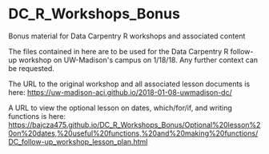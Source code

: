 # DC_R_Workshops_Bonus
Bonus material for Data Carpentry R workshops and associated content

The files contained in here are to be used for the Data Carpentry R follow-up workshop on UW-Madison's campus on 1/18/18. Any further context can be requested.

The URL to the original workshop and all associated lesson documents is here:
<https://uw-madison-aci.github.io/2018-01-08-uwmadison-dc/>

A URL to view the optional lesson on dates, which/for/if, and writing functions is here: <https://bajcza475.github.io/DC_R_Workshops_Bonus/Optional%20lesson%20on%20dates,%20useful%20functions,%20and%20making%20functions/DC_follow-up_workshop_lesson_plan.html>
